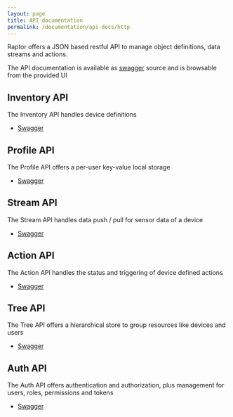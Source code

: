 ```yaml
---
layout: page
title: API documentation
permalink: /documentation/api-docs/http
---
```


Raptor offers a JSON based restful API to manage object definitions, data streams and actions.

The API documentation is available as [swagger](http://swagger.io/) source and is browsable from the provided UI

<!--
- Object, Data and Action management [Browse](http://petstore.swagger.io/?url=http://api.raptorbox.eu/swagger.yaml) or [YAML source](http://api.raptorbox.eu/swagger.yaml)
- Authentication and Authorization [Browse](http://petstore.swagger.io/?url=http://api.raptorbox.eu/auth/v2/api-docs) or [YAML source](http://api.raptorbox.eu/auth/v2/api-docs)
-->

## Inventory API

The Inventory API handles device definitions

- [Swagger](https://petstore.swagger.io/?url=https://raw.githubusercontent.com/raptorbox/raptorbox.github.io/v4/swagger/api/raptor-inventory/swagger.json)

## Profile API

The Profile API offers a per-user key-value local storage

- [Swagger](https://petstore.swagger.io/?url=https://raw.githubusercontent.com/raptorbox/raptorbox.github.io/v4/swagger/api/raptor-profile/swagger.json)

## Stream API

The Stream API handles data push / pull for sensor data of a device

- [Swagger](https://petstore.swagger.io/?url=https://raw.githubusercontent.com/raptorbox/raptorbox.github.io/v4/swagger/api/raptor-stream/swagger.json)

## Action API

The Action API handles the status and triggering of device defined actions

- [Swagger](https://petstore.swagger.io/?url=https://raw.githubusercontent.com/raptorbox/raptorbox.github.io/v4/swagger/api/raptor-action/swagger.json)

## Tree API

The Tree API offers a hierarchical store to group resources like devices and users

- [Swagger](https://petstore.swagger.io/?url=https://raw.githubusercontent.com/raptorbox/raptorbox.github.io/v4/swagger/api/raptor-tree/swagger.json)

## Auth API

The Auth API offers authentication and authorization, plus management for users, roles, permissions and tokens

- [Swagger](https://petstore.swagger.io/?url=https://raw.githubusercontent.com/raptorbox/raptorbox.github.io/v4/swagger/api/raptor-auth/swagger.json)
